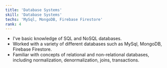 ```yaml
---
title: 'Database Systems'
skill: 'Database Systems'
techs: 'MySql, MongoDB, Firebase Firestore'
rank: 4
---
```


- I've basic knowledge of SQL and NoSQL databases.
- Worked with a variety of different databases such as MySql, MongoDB, Firebase Firestore.
- Familiar with concepts of relational and non-relational databases, including normalization, denormalization, joins, transactions.

